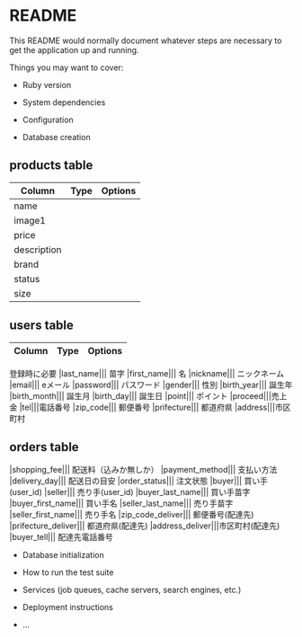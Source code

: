 # README

This README would normally document whatever steps are necessary to get the
application up and running.

Things you may want to cover:

* Ruby version

* System dependencies

* Configuration

* Database creation
## products table
|Column|Type|Options|
|------|----|-------|
|name||| 商品名
|image1||| 商品画像1(4枚まで)
|price||| 商品価格
|description||| 商品説明
|brand||| ブランド
|status||| 状態
|size||| サイズ

## users table
|Column|Type|Options|
|------|----|-------|
登録時に必要
|last_name||| 苗字
|first_name||| 名
|nickname||| ニックネーム
|email||| eメール
|password||| パスワード
|gender||| 性別
|birth_year||| 誕生年
|birth_month||| 誕生月
|birth_day||| 誕生日
|point||| ポイント
|proceed|||売上金
|tel|||電話番号
|zip_code||| 郵便番号
|prifecture||| 都道府県
|address|||市区町村

## orders table
|shopping_fee||| 配送料（込みか無しか）
|payment_method||| 支払い方法
|delivery_day||| 配送日の目安
|order_status||| 注文状態
|buyer||| 買い手(user_id)
|seller||| 売り手(user_id)
|buyer_last_name||| 買い手苗字
|buyer_first_name||| 買い手名
|seller_last_name||| 売り手苗字
|seller_first_name||| 売り手名
|zip_code_deliver||| 郵便番号(配達先)
|prifecture_deliver||| 都道府県(配達先)
|address_deliver|||市区町村(配達先)
|buyer_tell||| 配達先電話番号

* Database initialization

* How to run the test suite

* Services (job queues, cache servers, search engines, etc.)

* Deployment instructions

* ...
